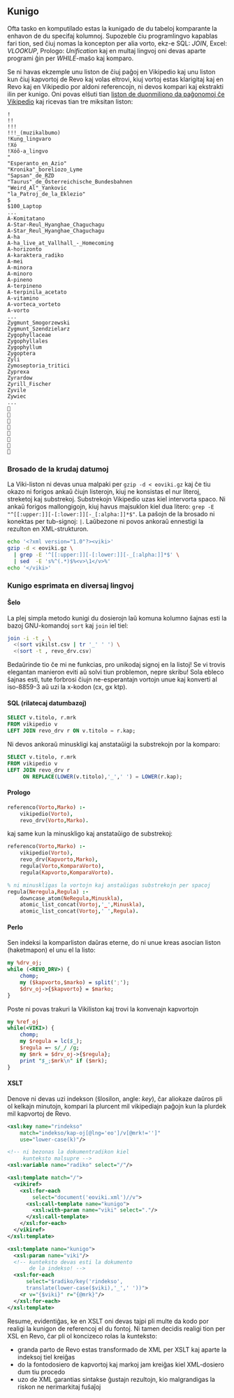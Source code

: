 ## Kunigo

Ofta tasko en komputilado estas la kunigado de du tabeloj komparante 
la enhavon de du specifaj kolumnoj.  Supozeble ĉiu programlingvo kapablas 
fari tion, sed ĉiuj nomas la koncepton per alia vorto, ekz-e 
SQL: *JOIN*, Excel: *VLOOKUP*, Prologo: *Unification* kaj en 
multaj lingvoj oni devas aparte programi ĝin per *WHILE*-maŝo kaj komparo.

Se ni havas ekzemple unu liston de ĉiuj paĝoj en Vikipedio kaj unu liston 
kun ĉiuj kapvortoj de Revo kaj volas eltrovi, kiuj vortoj estas klarigitaj 
kaj en Revo kaj en Vikipedio por aldoni referencojn, ni devos kompari kaj ekstrakti ilin per kunigo.
Oni povas elŝuti tian [liston de duonmiliono da paĝonomoj 
ĉe Vikipedio](http://download.wikimedia.org/eowiki/latest/eowiki-latest-all-titles-in-ns0.gz)
kaj ricevas tian tre miksitan liston:

```
!
!!
!!!
!!!_(muzikalbumo)
!Kung_lingvaro
!Xó
!Xóõ-a_lingvo
"
"Esperanto_en_Azio"
"Kronika"_boreliozo_Lyme
"Sapsan"_de_RZD
"Taurus"_de_Österreichische_Bundesbahnen
"Weird_Al"_Yankovic
"la_Patroj_de_la_Eklezio"
$
$100_Laptop
...
A-Komitatano
A-Star-Reul_Hyanghae_Chaguchagu
A-Star_Reul_Hyanghae_Chaguchagu
A-ha
A-ha_live_at_Vallhall_-_Homecoming
A-horizonto
A-karaktera_radiko
A-mei
A-minora
A-minoro
A-pineno
A-terpineno
A-terpinila_acetato
A-vitamino
A-vorteca_vorteto
A-vorto
...
Zygmunt_Smogorzewski
Zygmunt_Szendzielarz
Zygophyllaceae
Zygophyllales
Zygophyllum
Zygoptera
Zyli
Zymoseptoria_tritici
Zyprexa
Zyrardow
Zyrill_Fischer
Zyvile
Zywiec
...
🧓
🧔
🧕
🧠
🧡
🧢
🧤
🧦
```

### Brosado de la krudaj datumoj

La Viki-liston ni devas unua malpaki per `gzip -d < eoviki.gz`
kaj ĉe tiu okazo ni forigos ankaŭ ĉiujn listerojn, kiuj ne konsistas el nur literoj, streketoj kaj substrekoj. Substrekojn Vikipedio uzas kiel intervorta spaco. Ni ankaŭ forigos mallongigojn, kiuj havus majsuklon kiel dua litero: `grep -E "^[[:upper:]][-[:lower:]][-_[:alpha:]]*$"`. La paŝojn de la brosado ni konektas per tub-signoj: `|`. Laŭbezone ni povos ankoraŭ ennestigi la rezulton en XML-strukturon.

```bash
echo '<?xml version="1.0"?><viki>'
gzip -d < eoviki.gz \
  | grep -E '^[[:upper:]][-[:lower:]][-_[:alpha:]]*$' \
  | sed  -E 's%^(.*)$%<v>\1</v>%'
echo '</viki>'
```

### Kunigo esprimata en diversaj lingvoj

#### Ŝelo

La plej simpla metodo kunigi du dosierojn laŭ komuna kolumno ŝajnas esti la bazoj GNU-komandoj `sort` kaj `join` iel tiel:

```bash
join -i -t , \
  <(sort vikilst.csv | tr '_' ' ') \
  <(sort -t , revo_drv.csv)
```

Bedaŭrinde tio ĉe mi ne funkcias, pro unikodaj signoj en la listoj! Se vi trovis elegantan manieron eviti aŭ solvi tiun problemon, nepre skribu! Sola ebleco ŝajnas esti, tute forbrosi ĉiujn ne-esperantajn vortojn unue kaj konverti al iso-8859-3 aŭ uzi la x-kodon (cx, gx ktp).

#### SQL (rilatecaj datumbazoj)

```sql
SELECT v.titolo, r.mrk 
FROM vikipedio v
LEFT JOIN revo_drv r ON v.titolo = r.kap;
```

Ni devos ankoraŭ minuskligi kaj anstataŭigi la substrekojn por la komparo:

```sql
SELECT v.titolo, r.mrk 
FROM vikipedio v
LEFT JOIN revo_drv r 
     ON REPLACE(LOWER(v.titolo),'_',' ') = LOWER(r.kap);
```

#### Prologo

```prolog
referenco(Vorto,Marko) :-
    vikipedio(Vorto),
    revo_drv(Vorto,Marko).
```

kaj same kun la minuskligo kaj anstataŭigo de substrekoj:

```prolog
referenco(Vorto,Marko) :-
    vikipedio(Vorto),
    revo_drv(Kapvorto,Marko),
    regula(Vorto,KomparaVorto),
    regula(Kapvorto,KomparaVorto).

% ni minuskligas la vortojn kaj anstaŭigas substrekojn per spacoj
regula(Neregula,Regula) :-
    downcase_atom(NeRegula,Minuskla),
    atomic_list_concat(Vortoj,'_',Minuskla),
    atomic_list_concat(Vortoj,' ',Regula).
```

#### Perlo

Sen indeksi la komparliston daŭras eterne, do ni unue kreas asocian liston (haketmapon) el unu el la listo:    

```perl
my %drv_oj;
while (<REVO_DRV>) {
    chomp;
    my ($kapvorto,$marko) = split(';');
    $drv_oj->{$kapvorto} = $marko;
}
```

Poste ni povas trakuri la Vikiliston kaj trovi la konvenajn kapvortojn

```perl
my %ref_oj
while(<VIKI>) {
    chomp;
    my $regula = lc($_);
    $regula =~ s/_/ /g;
    my $mrk = $drv_oj->{$regula};
    print "$_;$mrk\n" if ($mrk);
}
```

#### XSLT

Denove ni devas uzi indekson (ŝlosilon, angle: *key*), ĉar aliokaze daŭros pli ol kelkajn minutojn, kompari la plurcent mil vikipediajn paĝojn kun la plurdek mil kapvortoj de Revo.

```xml
<xsl:key name="rindekso" 
    match="indekso/kap-oj[@lng='eo']/v[@mrk!='']" 
    use="lower-case(k)"/>

<!-- ni bezonas la dokumentradikon kiel 
     kunteksto malsupre -->
<xsl:variable name="radiko" select="/"/>

<xsl:template match="/">
  <vikiref>
    <xsl:for-each 
        select="document('eoviki.xml')//v">
      <xsl:call-template name="kunigo">
        <xsl:with-param name="viki" select="."/>
      </xsl:call-template>
    </xsl:for-each>
  </vikiref>
</xsl:template>

<xsl:template name="kunigo">
  <xsl:param name="viki"/>    
  <!-- kunteksto devas esti la dokumento 
       de la indekso! -->
  <xsl:for-each 
      select="$radiko/key('rindekso',
      translate(lower-case($viki),'_',' '))">
    <r v="{$viki}" r="{@mrk}"/>
  </xsl:for-each>
</xsl:template>    
```

Resume, evidentiĝas, ke en XSLT oni devas tajpi pli multe da kodo por realigi la kunigon de referencoj el du fontoj. Ni tamen decidis realigi tion per XSL en Revo, ĉar pli ol koncizeco rolas la kunteksto:

- granda parto de Revo estas transformado de XML per XSLT kaj aparte la indeksoj tiel kreiĝas
- do la fontodosiero de kapvortoj kaj markoj jam kreiĝas kiel XML-dosiero dum tiu procedo
- uzo de XML garantias sintakse ĝustajn rezultojn, kio malgrandigas la riskon ne nerimarkitaj fuŝaĵoj


